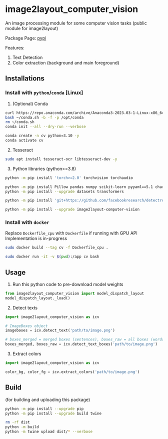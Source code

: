 # image2layout_computer_vision

An image processing module for some computer vision tasks (public module for image2layout)

Package Page: [pypi](https://pypi.org/project/image2layout-computer-vision/)

Features:

1. Text Detection
2. Color extraction (background and main foreground)

## Installations

### Install with `python`/`conda` [Linux]

1. (Optional) Conda

```bash
curl https://repo.anaconda.com/archive/Anaconda3-2023.03-1-Linux-x86_64.sh -o ~/conda.sh
bash ~/conda.sh -b -f -p /opt/conda
rm ~/conda.sh
conda init --all --dry-run --verbose

conda create -n cv python=3.10 -y
conda activate cv
```

2. Tesseract

```bash
sudo apt install tesseract-ocr libtesseract-dev -y
```


3. Python libraries (python>=3.8)

```bash
python -m pip install 'torch>=2.0' torchvision torchaudio

python -m pip install Pillow pandas numpy scikit-learn pyyaml==5.1 chardet pytesseract
python -m pip install --upgrade datasets transformers

python -m pip install 'git+https://github.com/facebookresearch/detectron2.git'

python -m pip install --upgrade image2layout-computer-vision
```

### Install with `docker`

Replace `Dockerfile_cpu` with `Dockerfile` if running with GPU
API Implementation is in-progress
```bash
sudo docker build --tag cv -f Dockerfile_cpu .

sudo docker run -it -v $(pwd):/app cv bash
```

## Usage

1. Run this python code to pre-download model weights

```python
from image2layout_computer_vision import model_dispatch_layout
model_dispatch_layout._load()
```

2. Detect texts

```python
import image2layout_computer_vision as icv

# ImageBoxes object
imageboxes = icv.detect_text('path/to/image.png')

# boxes_merged = merged boxes (sentences), boxes_raw = all boxes (words)
boxes_merged, boxes_raw = icv.detect_text_boxes('path/to/image.png')
```

3. Extract colors
```python
import image2layout_computer_vision as icv

color_bg, color_fg = icv.extract_colors('path/to/image.png')
```



## Build
(for building and uploading this package)
```bash
python -m pip install --upgrade pip
python -m pip install --upgrade build twine

rm -rf dist
python -m build
python -m twine upload dist/* --verbose
```
